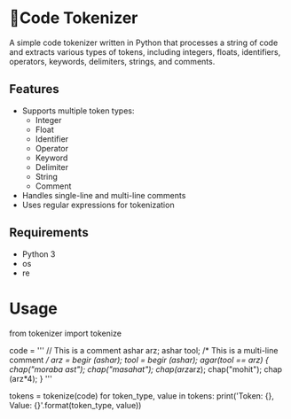 # 🎁Code Tokenizer

A simple code tokenizer written in Python that processes a string of code and extracts various types of tokens, including integers, floats, identifiers, operators, keywords, delimiters, strings, and comments.

## <i class="fa-sharp fa-regular fa-pen"></i>Features

- Supports multiple token types:
  - Integer
  - Float
  - Identifier
  - Operator
  - Keyword
  - Delimiter
  - String
  - Comment
- Handles single-line and multi-line comments
- Uses regular expressions for tokenization

##  Requirements

- Python 3
- os
- re



# Usage

from tokenizer import tokenize

code = '''
// This is a comment
ashar arz;
ashar tool;
/*
This is a multi-line comment
*/
arz = begir (ashar);
tool = begir (ashar);
agar(tool == arz) {
    chap("moraba ast");
    chap("masahat");
    chap(arz*arz);
    chap("mohit");
    chap (arz*4);
}
'''

tokens = tokenize(code)
for token_type, value in tokens:
    print('Token: {}, Value: {}'.format(token_type, value))






